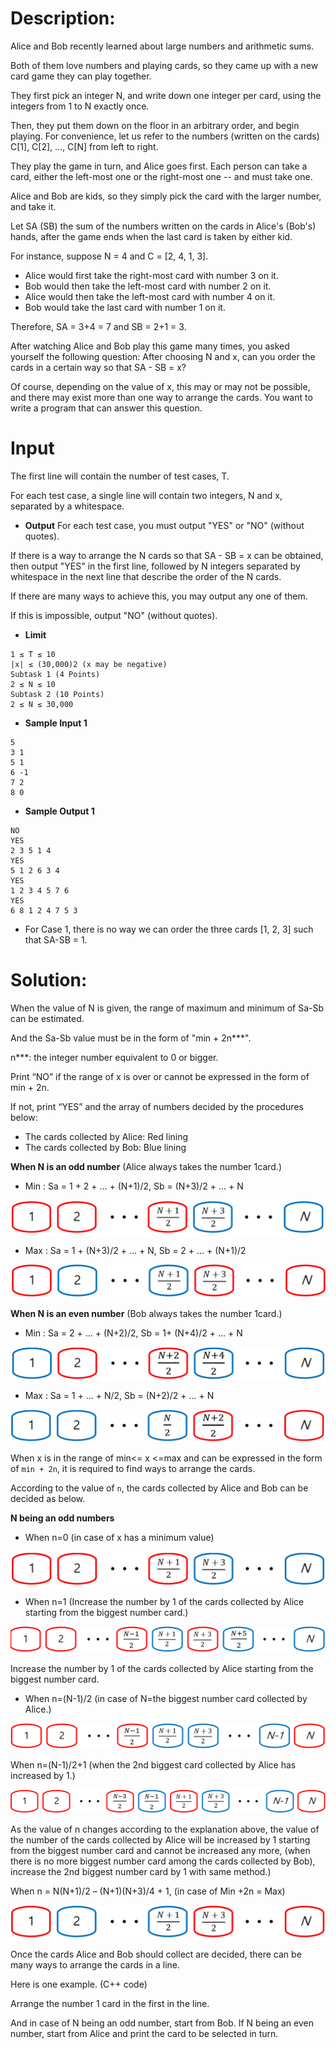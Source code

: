 # Description:

Alice and Bob recently learned about large numbers and arithmetic sums.

Both of them love numbers and playing cards, so they came up with a new card game they can play together.

They first pick an integer N, and write down one integer per card, using the integers from 1 to N exactly once.

Then, they put them down on the floor in an arbitrary order, and begin playing. For convenience, let us refer to the numbers (written on the cards) C[1], C[2], ..., C[N] from left to right.

They play the game in turn, and Alice goes first. Each person can take a card, either the left-most one or the right-most one -- and must take one.

Alice and Bob are kids, so they simply pick the card with the larger number, and take it.

Let SA (SB) the sum of the numbers written on the cards in Alice's (Bob's) hands, after the game ends when the last card is taken by either kid.

For instance, suppose N = 4 and C = [2, 4, 1, 3].

* Alice would first take the right-most card with number 3 on it.
* Bob would then take the left-most card with number 2 on it.
* Alice would then take the left-most card with number 4 on it.
* Bob would take the last card with number 1 on it.

Therefore, SA = 3+4 = 7 and SB = 2+1 = 3.

After watching Alice and Bob play this game many times, you asked yourself the following question: After choosing N and x, can you order the cards in a certain way so that SA - SB = x?

Of course, depending on the value of x, this may or may not be possible, and there may exist more than one way to arrange the cards. You want to write a program that can answer this question.

# **Input**
The first line will contain the number of test cases, T.

For each test case, a single line will contain two integers, N and x, separated by a whitespace.

* **Output**
For each test case, you must output "YES" or "NO" (without quotes).

If there is a way to arrange the N cards so that SA - SB = x can be obtained, then output "YES" in the first line, followed by N integers separated by whitespace in the next line that describe the order of the N cards.

If there are many ways to achieve this, you may output any one of them.

If this is impossible, output "NO" (without quotes).

* **Limit**
```
1 ≤ T ≤ 10
|x| ≤ (30,000)2 (x may be negative)
Subtask 1 (4 Points)
2 ≤ N ≤ 10
Subtask 2 (10 Points)
2 ≤ N ≤ 30,000
```

* **Sample Input 1**
```
5
3 1
5 1
6 -1
7 2
8 0
```

* **Sample Output 1**
```
NO
YES
2 3 5 1 4
YES
5 1 2 6 3 4
YES
1 2 3 4 5 7 6
YES
6 8 1 2 4 7 5 3
```

* For Case 1, there is no way we can order the three cards [1, 2, 3] such that SA-SB = 1.

# Solution:

When the value of N is given, the range of maximum and minimum of Sa-Sb can be estimated.

And the Sa-Sb value must be in the form of "min + 2n***".

n***: the integer number equivalent to 0 or bigger.

Print “NO” if the range of x is over or cannot be expressed in the form of min + 2n.

If not, print “YES” and the array of numbers decided by the procedures below:

* The cards collected by Alice: Red lining
* The cards collected by Bob: Blue lining

**When N is an odd number** (Alice always takes the number 1card.)

* Min : Sa = 1 + 2 + … + (N+1)/2, Sb = (N+3)/2 + … + N

![image info](./1.png)

* Max : Sa = 1 + (N+3)/2 + … + N, Sb = 2 + … + (N+1)/2

![image info](./2.png)

**When N is an even number** (Bob always takes the number 1card.)

* Min : Sa = 2 + … + (N+2)/2, Sb = 1+ (N+4)/2 + … + N

![image info](./3.png)

* Max : Sa = 1 + ... + N/2, Sb = (N+2)/2 + ... + N

![image info](./4.png)

When x is in the range of min<= x <=max and can be expressed in the form of `min + 2n`, it is required to find ways to arrange the cards.

According to the value of `n`, the cards collected by Alice and Bob can be decided as below.

**N being an odd numbers**

* When n=0 (in case of x has a minimum value)

![image info](./5.png)

* When n=1 (Increase the number by 1 of the cards collected by Alice starting from the biggest number card.)

![image info](./6.png)

Increase the number by 1 of the cards collected by Alice starting from the biggest number card.

* When n=(N-1)/2 (in case of N=the biggest number card collected by Alice.)

![image info](./7.png)

When n=(N-1)/2+1 (when the 2nd biggest card collected by Alice has increased by 1.)

![image info](./8.png)

As the value of n changes according to the explanation above, the value of the number of the cards collected by Alice will be increased by 1 starting from the biggest number card and cannot be increased any more, (when there is no more biggest number card among the cards collected by Bob), increase the 2nd biggest number card by 1 with same method.)


When n = N(N+1)/2 – (N+1)(N+3)/4 + 1, (in case of Min +2n = Max)

![image info](./9.png)

Once the cards Alice and Bob should collect are decided, there can be many ways to arrange the cards in a line.

Here is one example. (C++ code)

Arrange the number 1 card in the first in the line.

And in case of N being an odd number, start from Bob. If N being an even number, start from Alice and print the card to be selected in turn.